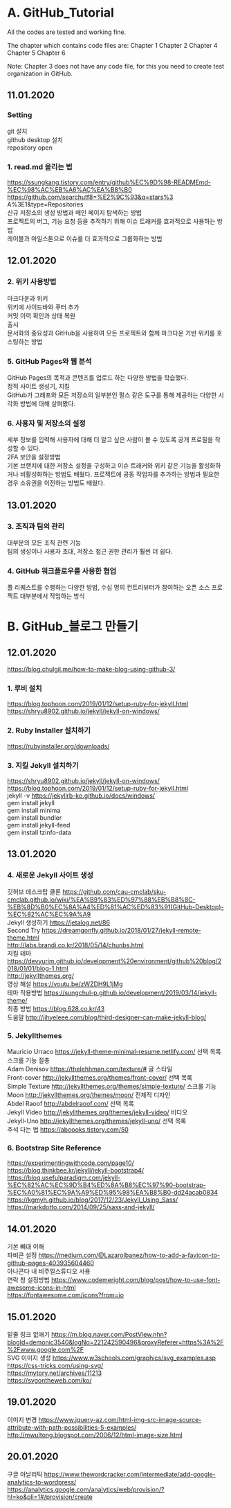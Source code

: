 # A. GitHub_Tutorial

All the codes are tested and working fine.

The chapter which contains code files are:
Chapter 1
Chapter 2
Chapter 4
Chapter 5
Chapter 6

Note: Chapter 3 does not have any code file, for this you need to create test organization in GitHub.

## 11.01.2020
### Setting
git 설치     
github desktop 설치     
repository open      

### 1. read.md 올리는 법
   https://ssungkang.tistory.com/entry/github%EC%9D%98-READMEmd-%EC%98%AC%EB%A6%AC%EA%B8%B0      
   https://github.com/searchutf8=%E2%9C%93&q=stars%3 A%3E1&type=Repositories      
   신규 저장소의 생성 방법과 메인 페이지 탐색하는 방법      
   프로젝트의 버그, 기능 요청 등을 추적하기 위해 이슈 트래커를 효과적으로 사용하는 방법      
   레이블과 마일스톤으로 이슈를 더 효과적으로 그룹화하는 방법
   
## 12.01.2020

### 2. 위키 사용방법
   마크다운과 위키      
   위키에 사이드바와 푸터 추가      
   커밋 이력 확인과 상태 복원       
   출시      
   문서화의 중요성과  GitHub을 사용하여 모든 프로젝트와 함께 마크다운 기반 위키를 호스팅하는 방법     
   
### 5. GitHub Pages와 웹 분석
   GitHub Pages의 목적과 콘텐츠를 업로드 하는 다양한 방법을 학습했다.     
   정적 사이트 생성기, 지킬      
   GitHub가 그래프와 모든 저장소의 일부분인 펄스 같은 도구를 통해 제공하는 다양한 시각화 방법에 대해 살펴봤다.     
   
### 6. 사용자 및 저장소의 설정
   세부 정보를 입력해 사용자에 대해 더 알고 싶은 사람이 볼 수 있도록 공개 프로필을 작성할 수 있다.     
   2FA 보안을 설정방법     
   기본 브랜치에 대한 저장소 설정을 구성하고 이슈 트래커와 위키 같은 기능을 활성화하거나 비활성화하는 방법도 배웠다. 프로젝트에 공동 작업자를 추가하는 방법과 필요한 경우 소유권을 이전하는 방법도 배웠다.       

## 13.01.2020
### 3. 조직과 팀의 관리
   대부분의 모든 조직 관련 기능     
   팀의 생성이나 사용자 초대, 저장소 접근 권한 관리가 훨씬 더 쉽다.     
   
### 4. GitHub 워크플로우를 사용한 협업
   풀 리퀘스트를 수행하는 다양한 방법, 수십 명의 컨트리뷰터가 참여하는 오픈 소스 프로젝트 대부분에서 작업하는 방식      
   


# B. GitHub_블로그 만들기

## 12.01.2020
   https://blog.chulgil.me/how-to-make-blog-using-github-3/      

### 1. 루비 설치     
   https://blog.tophoon.com/2019/01/12/setup-ruby-for-jekyll.html        
   https://shryu8902.github.io/jekyll/jekyll-on-windows/
### 2. Ruby Installer 설치하기       
   https://rubyinstaller.org/downloads/          
### 3. 지킬 Jekyll 설치하기            
   https://shryu8902.github.io/jekyll/jekyll-on-windows/     
   https://blog.tophoon.com/2019/01/12/setup-ruby-for-jekyll.html     
   jekyll -v    https://jekyllrb-ko.github.io/docs/windows/      
   gem install jekyll     
   gem install minima     
   gem install bundler     
   gem install jekyll-feed     
   gem install tzinfo-data     

## 13.01.2020     

### 4. 새로운 Jekyll 사이트 생성     
   깃허브 데스크탑 클론 https://github.com/cau-cmclab/sku-cmclab.github.io/wiki/%EA%B9%83%ED%97%88%EB%B8%8C-%EB%8D%B0%EC%8A%A4%ED%81%AC%ED%83%91(GitHub-Desktop)-%EC%82%AC%EC%9A%A9      
   Jekyll 생성하기 https://jetalog.net/86     
   Second Try    https://dreamgonfly.github.io/2018/01/27/jekyll-remote-theme.html      
   http://labs.brandi.co.kr/2018/05/14/chunbs.html     
   지킬 테마 https://devyurim.github.io/development%20environment/github%20blog/2018/01/01/blog-1.html     
   http://jekyllthemes.org/     
   영상 해설 https://youtu.be/zWZDH9L1jMg      
   테마 적용방법 https://sungchul-p.github.io/development/2019/03/14/jekyll-theme/       
   최종 방법 https://blog.628.co.kr/43         
   도움말 http://jihyeleee.com/blog/third-designer-can-make-jekyll-blog/       

### 5. Jekyllthemes
   Mauricio Urraco https://jekyll-theme-minimal-resume.netlify.com/ 선택 목록 스크롤 기능 절충    
   Adam Denisov https://thelehhman.com/texture/# 글 스타일    
   Front-cover http://jekyllthemes.org/themes/front-cover/ 선택 목록     
   Simple Texture http://jekyllthemes.org/themes/simple-texture/ 스크롤 기능    
   Moon http://jekyllthemes.org/themes/moon/ 전체적 디자인    
   Abdel Raoof http://abdelraoof.com/ 선택 목록    
   Jekyll Video http://jekyllthemes.org/themes/jekyll-video/ 비디오     
   Jekyll-Uno http://jekyllthemes.org/themes/jekyll-uno/ 선택 목록     
   주석 다는 법 https://aboooks.tistory.com/50     
   
### 6. Bootstrap Site Reference     
   https://experimentingwithcode.com/page10/      
   https://blog.thinkbee.kr/jekyll/jekyll-bootstrap4/     
   https://blog.usefulparadigm.com/jekyll-%EC%82%AC%EC%9D%B4%ED%8A%B8%EC%97%90-bootstrap-%EC%A0%81%EC%9A%A9%ED%95%98%EA%B8%B0-dd24acab0834     
   https://kgmyh.github.io/blog/2017/12/23/Jekyll_Using_Sass/      
   https://markdotto.com/2014/09/25/sass-and-jekyll/       
   
## 14.01.2020
   기본 뼈대 이해      
   파비콘 설정 https://medium.com/@LazaroIbanez/how-to-add-a-favicon-to-github-pages-403935604460        
   아나콘다 내 비주얼스튜디오 사용       
   연락 창 설정방법 https://www.codemeright.com/blog/post/how-to-use-font-awesome-icons-in-html      
   https://fontawesome.com/icons?from=io         
   
## 15.01.2020
   밑줄 링크 없애기 https://m.blog.naver.com/PostView.nhn?blogId=demonic3540&logNo=221242590496&proxyReferer=https%3A%2F%2Fwww.google.com%2F      
   SVG 이미지 생성 https://www.w3schools.com/graphics/svg_examples.asp      
   https://css-tricks.com/using-svg/      
   https://mytory.net/archives/11213      
   https://svgontheweb.com/ko/       
   
## 19.01.2020
   이미지 변경 https://www.jquery-az.com/html-img-src-image-source-attribute-with-path-possibilities-5-examples/
   http://mwultong.blogspot.com/2006/12/html-image-size.html
   
## 20.01.2020
   구글 아날리틱 https://www.thewordcracker.com/intermediate/add-google-analytics-to-wordpress/         
   https://analytics.google.com/analytics/web/provision/?hl=ko&pli=1#/provision/create
   
   
   
   
